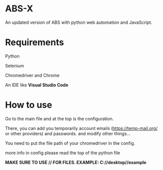 # ABS-X
An updated version of ABS with python web automation and JavaScript.

# Requirements

Python

Selenium

Chromedriver and Chrome

An IDE like **Visual Studio Code**



# How to use

Go to the main file and at the top is the configuration.

There, you can add you temporarily account emails (https://temp-mail.org/ or other providers) and passwords. and modify other things...

You need to put the file path of your chromedriver in the config.

more info in config please read the top of the python file

**MAKE SURE TO USE // FOR FILES. EXAMPLE: C://desktop//example**
